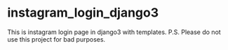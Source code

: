# instagram_login_django3
This is instagram login page in django3 with templates. P.S.  Please do not use this project for bad purposes. 
